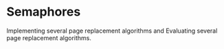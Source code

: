 # Semaphores
Implementing several page replacement algorithms and Evaluating several page replacement algorithms.
